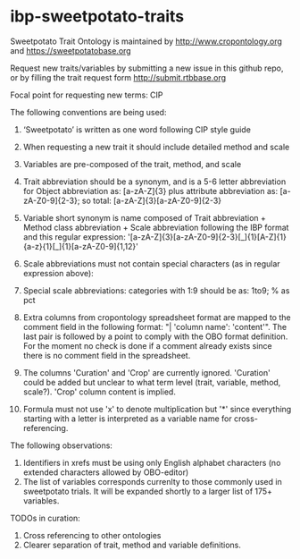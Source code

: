 # ibp-sweetpotato-traits

Sweetpotato Trait Ontology is maintained by http://www.cropontology.org 
and https://sweetpotatobase.org

Request new traits/variables by submitting a new issue in this github repo, 
or by filling the trait request form http://submit.rtbbase.org


Focal point for requesting new terms: CIP

The following conventions are being used:

1. ‘Sweetpotato’ is written as one word following CIP style guide
2. When requesting a new trait it should include detailed method and scale 
3. Variables are pre-composed of the trait, method, and scale
4. Trait abbreviation should be a synonym, and is a 5-6 letter abbreviation for Object abbreviation as: [a-zA-Z]{3} plus attribute abbreviation as: [a-zA-Z0-9]{2-3}; so total: [a-zA-Z]{3}[a-zA-Z0-9]{2-3}
5. Variable short synonym is name composed of Trait abbreviation + Method class abbreviation + Scale abbreviation following the IBP format and this regular expression: '[a-zA-Z]{3}[a-zA-Z0-9]{2-3}[\_]{1}[A-Z]{1}{a-z}{1}[\_]{1}[a-zA-Z0-9]{1,12}'
6. Scale abbreviations must not contain special characters (as in regular expression above):
7. Special scale abbreviations: categories with 1:9 should be as: 1to9; % as pct
 
8. Extra columns from cropontology spreadsheet format are mapped to the comment field in the following format: "| 'column name': 'content'". The last pair is followed by a point to comply with the OBO format definition. For the moment no check is done if a comment already exists since there is no comment field in the spreadsheet.
9. The columns 'Curation' and 'Crop' are currently ignored. 'Curation' could be added but unclear to what term level (trait, variable, method, scale?). 'Crop' column content is implied.
10. Formula must not use 'x' to denote multiplication but '*' since everything starting with a letter is interpreted as a variable name for cross-referencing.


The following observations:

1. Identifiers in xrefs must be using only English alphabet characters (no extended characters allowed by OBO-editor)
2. The list of variables corresponds currenlty to those commonly used in sweetpotato trials. It will be expanded shortly to a larger list of 175+ variables.

TODOs in curation:

1. Cross referencing to other ontologies
2. Clearer separation of trait, method and variable definitions.


